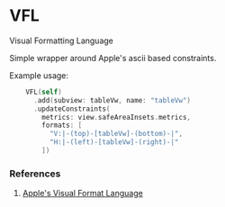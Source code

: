 # VFL

Visual Formatting Language

Simple wrapper around Apple's ascii based constraints.

Example usage:

```swift
    VFL(self)
      .add(subview: tableVw, name: "tableVw")
      .updateConstraints(
        metrics: view.safeAreaInsets.metrics,
        formats: [
          "V:|-(top)-[tableVw]-(bottom)-|",
          "H:|-(left)-[tableVw]-(right)-|"
        ])
```

### References

1. [Apple's Visual Format Language](https://developer.apple.com/library/archive/documentation/UserExperience/Conceptual/AutolayoutPG/VisualFormatLanguage.html)

